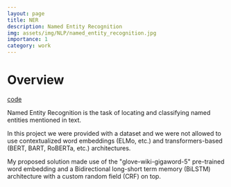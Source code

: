 ```yaml
---
layout: page
title: NER
description: Named Entity Recognition
img: assets/img/NLP/named_entity_recognition.jpg
importance: 1
category: work
---
```


<h1>Overview</h1>
<a href="https://github.com/ColdFrenzy/nlp2022-hw1">code</a>

Named Entity Recognition is the task of locating and classifying named entities mentioned in text.

In this project we were provided with a dataset and we were not allowed to use contextualized word embeddings (ELMo, etc.) and transformers-based (BERT, BART, RoBERTa, etc.) architectures.

My proposed solution made use of the "glove-wiki-gigaword-5" pre-trained word embedding and a Bidirectional long-short term memory (BiLSTM) architecture with a custom random field (CRF) on top.

